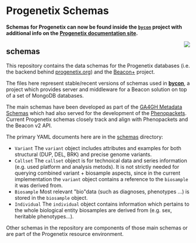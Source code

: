 # Progenetix Schemas

**Schemas for Progenetix can now be found inside the [`bycon`](http://github.com/progenetix/bycon) project with additional info on the [Progenetix documentation site](http://docs.progenetix.org).**

<img src="rsrc/img/ga4gh-object-model.png" align="right" />

## schemas

This repository contains the data schemas for the Progenetix databases (i.e. the backend behind [progenetix.org](http://progenetix.org)) and the [Beacon+](http://beacon.progenetix.org/ui/) project.

The files here represent stable/recent versions of schemas used in  [**bycon**](https://github.com/progenetix/bycon/), a project which provides server and middleware for a Beacon solution on top of a set of MongoDB databases.

The main schemas have been developed as part of the [GA4GH Metadata Schemas](https://github.com/ga4gh-metadata/metadata-schemas/tree/master/schemas) which had also served for the development of the [Phenopackets](https://github.com/phenopackets/phenopacket-schema/). Current Progenetix schemas closely track and align with Phenopackets and the Beacon v2 API.

The primary YAML documents here are in the [schemas](./schemas/) directory:

* `Variant`
    The `variant` object includes attributes and examples for both structural (DUP, DEL, BRK) and precise genome variants.
* `Callset`
    The `callset` object is for technoical data and series information (e.g. used platform and analysis metods). It is not strictly needed for querying combined variant + biosample aspects, since in the current implementation the `variant` object contains a reference to the `biosample` it was derived from.
* `Biosample`
    Most relevant "bio"data (such as diagnoses, phenotypes ...) is stored in the `biosample` object.
* `Individual`
    The `individual` object contains information which pertains to the whole biological entity biosamples are derived from (e.g. sex, heritable phenotypes...).
    
Other schemas in the repository are components of those main schemas or are part of the Progenetix resource environment.

    
    
